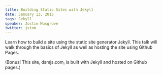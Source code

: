 ```yaml
---
title: Building Static Sites with Jekyll
date: January 13, 2015
tags: Jekyll
speaker: Justin Musgrove
twitter: jstnm
---
```



Learn how to build a site using the static site generator Jekyll. This talk will walk through the basics of Jekyll as well as hosting the site using Github Pages.

(Bonus! This site, dsmjs.com, is built with Jekyll and hosted on Github pages.)


